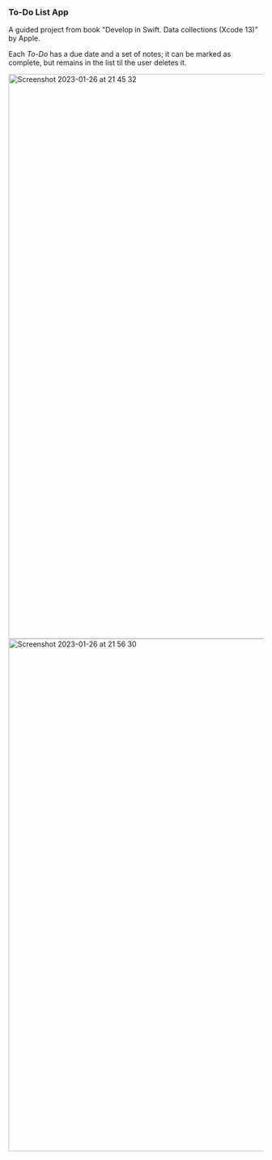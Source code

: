 ###  To-Do List App

A guided project from book "Develop in Swift. Data collections (Xcode 13)" by Apple.

Each *To-Do* has a due date and a set of notes; it can be marked as complete,
but remains in the list til the user deletes it.

<img width="1114" alt="Screenshot 2023-01-26 at 21 45 32" src="https://user-images.githubusercontent.com/122368077/214947520-545513b6-3eea-412c-ace5-3e1b6c88b57e.png">

<img width="1011" alt="Screenshot 2023-01-26 at 21 56 30" src="https://user-images.githubusercontent.com/122368077/214948827-b9d177ff-d1f0-4aaa-8635-b75a8e4c96e6.png">
